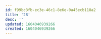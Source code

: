 ```yaml
---
id: f99bc3fb-ec3e-46c1-8e6e-0a45ecb118a2
title: '28'
desc: ''
updated: 1604046939266
created: 1604046939266
---
```


